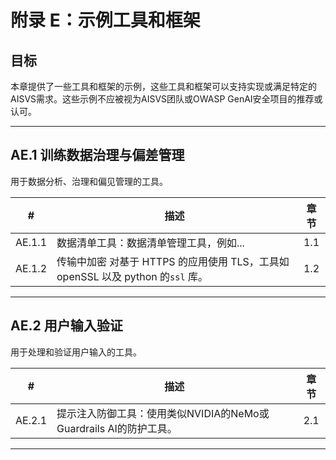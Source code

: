 # 附录 E：示例工具和框架

## 目标

本章提供了一些工具和框架的示例，这些工具和框架可以支持实现或满足特定的AISVS需求。这些示例不应被视为AISVS团队或OWASP GenAI安全项目的推荐或认可。

---

## AE.1 训练数据治理与偏差管理

用于数据分析、治理和偏见管理的工具。

|   #    | 描述                                                        | 章节  |
| :----: | --------------------------------------------------------- | :-: |
| AE.1.1 | 数据清单工具：数据清单管理工具，例如...                                     | 1.1 |
| AE.1.2 | 传输中加密 对基于 HTTPS 的应用使用 TLS，工具如 openSSL 以及 python 的`ssl` 库。 | 1.2 |

---

## AE.2 用户输入验证

用于处理和验证用户输入的工具。

|   #    | 描述                                           | 章节  |
| :----: | -------------------------------------------- | :-: |
| AE.2.1 | 提示注入防御工具：使用类似NVIDIA的NeMo或Guardrails AI的防护工具。 | 2.1 |

---

